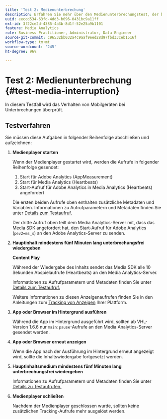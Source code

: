 ```yaml
---
title: 'Test 2: Medienunterbrechung'
description: Erfahren Sie mehr über den Medienunterbrechungstest, der bei der Validierung verwendet wird.
uuid: eeccd534-63fd-4dd3-b096-0431bc9a11ff
exl-id: 3f22ce2d-4385-4a3b-8d1f-52e25a9b1101
feature: Media Analytics
role: Business Practitioner, Administrator, Data Engineer
source-git-commit: c96532bb032a4c9aaf9eed28d97fbd33ceb1516f
workflow-type: tm+mt
source-wordcount: '245'
ht-degree: 96%

---
```


# Test 2: Medienunterbrechung {#test-media-interruption}

In diesem Testfall wird das Verhalten von Mobilgeräten bei Unterbrechungen überprüft.

## Testverfahren

Sie müssen diese Aufgaben in folgender Reihenfolge abschließen und aufzeichnen:

1. **Medienplayer starten**

   Wenn der Medienplayer gestartet wird, werden die Aufrufe in folgender Reihenfolge gesendet:

   1. Start für Adobe Analytics (AppMeasurement)
   1. Start für Media Analytics (Heartbeats)
   1. Start-Aufruf für Adobe Analytics in Media Analytics (Heartbeats) angefordert

   Die ersten beiden Aufrufe oben enthalten zusätzliche Metadaten und Variablen. Informationen zu Aufrufparametern und Metadaten finden Sie unter [Details zum Testaufruf.](/help/sdk-implement/validation/test-call-details.md#start-the-media-player)

   Der dritte Aufruf oben teilt dem Media Analytics-Server mit, dass das Media SDK angefordert hat, den Start-Aufruf für Adobe Analytics (`pev2=ms_s`) an den Adobe Analytics-Server zu senden.

1. **Hauptinhalt mindestens fünf Minuten lang unterbrechungsfrei wiedergeben**

   **Content Play**

   Während der Wiedergabe des Inhalts sendet das Media SDK alle 10 Sekunden Abspielaufrufe (Heartbeats) an den Media Analytics-Server.

   Informationen zu Aufrufparametern und Metadaten finden Sie unter [Details zum Testaufruf.](/help/sdk-implement/validation/test-call-details.md#play-main-content)

   Weitere Informationen zu diesen Anzeigenaufrufen finden Sie in den Anleitungen zum [Tracking von Anzeigen](/help/sdk-implement/track-ads/track-ads-overview.md) Ihrer Plattform.

1. **App oder Browser im Hintergrund ausführen**

   Während die App im Hintergrund ausgeführt wird, sollten ab VHL-Version 1.6.6 nur `main:pause`-Aufrufe an den Media Analytics-Server gesendet werden.

1. **App oder Browser erneut anzeigen**

   Wenn die App nach der Ausführung im Hintergrund erneut angezeigt wird, sollte die Inhaltswiedergabe fortgesetzt werden.

1. **Hauptinhaltsmedium mindestens fünf Minuten lang unterbrechungsfrei wiedergeben**

   Informationen zu Aufrufparametern und Metadaten finden Sie unter [Details zu Testaufrufen.](/help/sdk-implement/validation/test-call-details.md#play-main-content)

1. **Medienplayer schließen**

   Nachdem der Medienplayer geschlossen wurde, sollten keine zusätzlichen Tracking-Aufrufe mehr ausgelöst werden.

